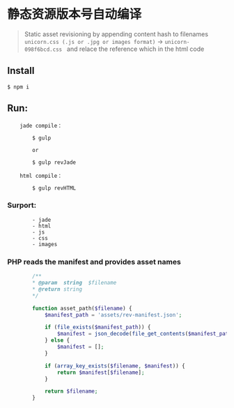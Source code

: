 # 静态资源版本号自动编译 

> Static asset revisioning by appending content hash to filenames
`unicorn.css (.js or .jpg or images format)` → `unicorn-098f6bcd.css ` and relace the reference which in the html code

## Install

```
$ npm i
```

## Run:

```
	jade compile：

		$ gulp 
		
		or	
		
		$ gulp revJade

	html compile：

		$ gulp revHTML

```

### Surport:

```
		- jade
		- html
		- js
		- css
		- images
```
### PHP reads the manifest and provides asset names

```php
		/**
	 	* @param  string  $filename
	 	* @return string
	 	*/

		function asset_path($filename) {
	    	$manifest_path = 'assets/rev-manifest.json';

	    	if (file_exists($manifest_path)) {
	        	$manifest = json_decode(file_get_contents($manifest_path), TRUE);
	    	} else {
	       		$manifest = [];
	    	}

	    	if (array_key_exists($filename, $manifest)) {
	        	return $manifest[$filename];
	    	}

	    	return $filename;
		}



	

